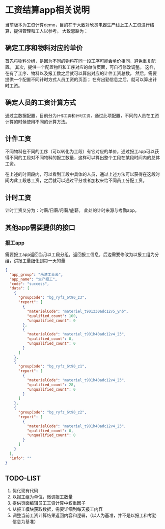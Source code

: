 # 工资结算app相关说明
当前版本为工资计算demo，目的在于大致对欣灵电器生产线上工人工资进行结算，提供管理和工人以参考。
大致思路为：

## 确定工序和物料对应的单价
首先将物料分组，是因为不同的物料在同一段工序可能会单价相同，避免重复配置。
其次，提供一个配置物料和工序对应的单价页面，可自行修改调整。
这样，在有了工序、物料以及报工数之后就可以算出对应的计件工资总数。
然后，需要提供一个配置不同计时方式人员工资的页面；
在有出勤信息之后，就可以算出计时工资。

## 确定人员的工资计算方式
通过主数据配置，目前分为`计件工资`和`计时工资`，通过此项配置，不同的人员在工资计算的时候使用不同的计算方法。

## 计件工资
不同物料在不同的工序（可以转化为工段）有它对应的单价，通过报工app可以获得不同的工段对不同物料的报工数量，这样可以算出整个工段在某段时间内的总体工资。

在上述的时间段内，可以看到工段中具体的人员，通过上述方法可以获得在这段时间内此工段总工资，之后就可以通过平分或者加权来给不同员工分配工资。

## 计时工资
计时工资又分为：时薪/日薪/月薪/底薪。
此处的计时来源与考勤app。

## 其他app需要提供的接口
### 报工app
需要报工app返回当月以工段分组，返回报工信息，后边需要修改为以报工组为分组，讲报工量细化到每一天的量
```json
{
  "app_group": "乐清工业云",
  "app_name": "生产报工",
  "code": "success",
  "data": [
    {
      "groupCode": "bg_ryfz_6t90_z3",
      "report": [
        {
          "materielCode": "materiel_t901z30adc12v5_ynb",
          "qualified_count": 100,
          "unqualified_count": 0
        },
        {
          "materielCode": "materiel_t901h40adc12v4_23",
          "qualified_count": 0,
          "unqualified_count": 0
        }
      ]
    },
    {
      "groupCode": "bg_ryfz_6t90_z1",
      "report": [
        {
          "materielCode": "materiel_t901h40adc12v4_23",
          "qualified_count": 28,
          "unqualified_count": 0
        }
      ]
    },
    {
      "groupCode": "bg_ryfz_6t90_z2",
      "report": [
        {
          "materielCode": "materiel_t901h40adc12v4_23",
          "qualified_count": 0,
          "unqualified_count": 0
        }
      ]
    }
  ],
  "info": ""
}
```


## TODO-LIST
1. 优化现有代码
2. 以报工组为单位，微调报工数量
3. 提供页面编辑员工工资计算中权重因子
4. 从报工模块获取数据，需要详细到每天报工内容
5. 调整当前工资计算结果返回内容和逻辑，（以人为基准，并不是以报工和考勤信息为基准）
